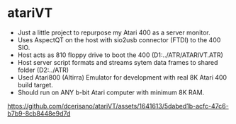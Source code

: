 # atariVT

- Just a little project to repurpose my Atari 400 as a server monitor.
- Uses AspectQT on the host with sio2usb connector (FTDI) to the 400 SIO.
- Host acts as 810 floppy drive to boot the 400 (D1:../ATR/ATARIVT.ATR)
- Host server script formats and streams sytem data frames to shared folder (D2:../ATR)
- Used Atari800 (Altirra) Emulator for development with real 8K Atari 400 build target.
- Should run on ANY b-bit Atari computer with minimum 8K RAM.

https://github.com/dcerisano/atariVT/assets/1641613/5dabed1b-acfc-47c6-b7b9-8cb8448e9d7d

